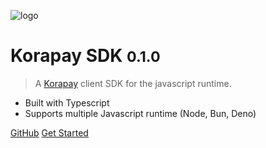![logo](_media/icon.svg)

# Korapay SDK <small>0.1.0</small>

> A [Korapay](https://www.korahq.com/) client SDK for the javascript runtime.

- Built with Typescript
- Supports multiple Javascript runtime (Node, Bun, Deno)

[GitHub](https://github.com/gray-adeyi/korapay-sdk) [Get Started](#docsify)
